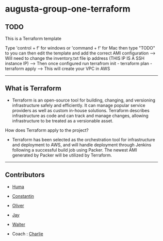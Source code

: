 # augusta-group-one-terraform

## TODO

This is a Terraform template
<!-- TODO ----> Type 'control + f' for windows or 'command + f' for Mac then type "TODO" to you can then edit the template and add the correct AMI configuration -->
<!-- TODO ----> Will need to change the inventory.txt file ip address (THIS IP IS A SSH instance IP) -->
<!-- TODO ----> Then once configured run terrafrom init - terraform plan - terraform apply --> This will create your VPC in AWS
<!-- -The AWS Key is universal so everybody in the group has the same key placed in their .ssh file. -->

--- 

## What is Terraform

- Terraform is an open-source tool for building, changing, and versioning infrastructure safely and efficiently. It can manage popular service providers as well as custom in-house solutions. Terraform describes infrastructure as code and can track and manage changes, allowing infrastructure to be treated as a versionable asset.

How does Terraform apply to the project?

- Terraform has been selected as the orchestration tool for infrastructure and deployment to AWS, and will handle deployment through Jenkins following a successful build job using Packer. The newest AMI generated by Packer will be utilized by Terraform.

---

## Contributors

- [Huma](https://github.com/humashaikhc)
- [Constantin](https://github.com/Constantin-Coica)
- [Oliver](https://github.com/ovt12)
- [Jay](https://github.com/JayBuckby)
- [Walter](https://github.com/waltervoynarovsky)

- Coach : [Charlie](https://github.com/Charlie-robin)